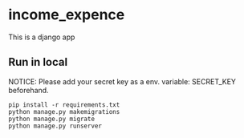 # income_expence
This is a django app

## Run in local
NOTICE: Please add your secret key as a env. variable: SECRET_KEY beforehand.
```
pip install -r requirements.txt
python manage.py makemigrations
python manage.py migrate
python manage.py runserver
```
